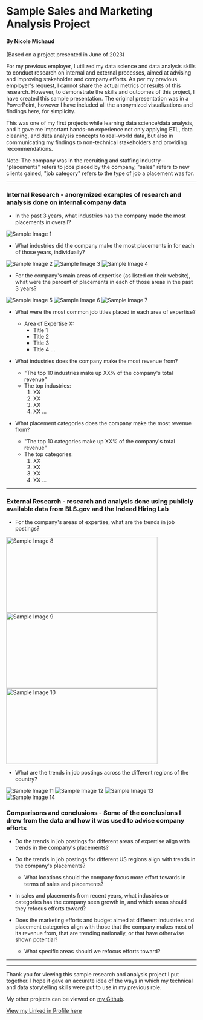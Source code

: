 # Sample Sales and Marketing Analysis Project
#### By Nicole Michaud

(Based on a project presented in June of 2023)

For my previous employer, I utilized my data science and data analysis skills to conduct research on internal and external processes, aimed at advising and improving stakeholder and company efforts.
As per my previous employer's request, I cannot share the actual metrics or results of this research.
However, to demonstrate the skills and outcomes of this project, I have created this sample presentation.
The original presentation was in a PowerPoint, however I have included all the anonymized visualizations and findings here, for simplicity.

This was one of my first projects while learning data science/data analysis, and it gave me important hands-on experience not only applying ETL, data cleaning, and data analysis concepts to real-world data, but also in communicating my findings to non-technical stakeholders and providing recommendations.

Note: The company was in the recruiting and staffing industry-- "placements" refers to jobs placed by the company, "sales" refers to new clients gained, "job category" refers to the type of job a placement was for.

___________


### Internal Research - anonymized examples of research and analysis done on internal company data

- In the past 3 years, what industries has the company made the most placements in overall?

<img src="images/ind_plcmnts.png" alt="Sample Image 1">

- What industries did the company make the most placements in for each of those years, individually?

<img src="images/ind_plcmnts1.png" alt="Sample Image 2">

<img src="images/ind_plcmts2.png" alt="Sample Image 3">

<img src="images/ind_plcmnts3.png" alt="Sample Image 4">


- For the company's main areas of expertise (as listed on their website), what were the percent of placements in each of those areas in the past 3 years?

<img src="images/aofe_plcmnts1.png" alt="Sample Image 5">

<img src="images/aofe_plcmnts2.png" alt="Sample Image 6">

<img src="images/aofe_plcmnts3.png" alt="Sample Image 7">


- What were the most common job titles placed in each area of expertise?
	- Area of Expertise X: 
		- Title 1
		- Title 2
		- Title 3
		- Title 4
		...

- What industries does the company make the most revenue from?
	- "The top 10 industries make up XX% of the company's total revenue"
	- The top industries:
		1. XX
		2. XX
		3. XX
		4. XX
		...

- What placement categories does the company make the most revenue from?
	- "The top 10 categories make up XX% of the company's total revenue"
	- The top categories:
		1. XX
		2. XX
		3. XX
		4. XX
		...

___________



### External Research - research and analysis done using publicly available data from BLS.gov and the Indeed Hiring Lab

- For the company's areas of expertise, what are the trends in job postings?

<img src="images/2021jobpostings.png" alt="Sample Image 8" width="400" height="200">

<img src="images/2022jobpostings.png" alt="Sample Image 9" width="400" height="200">

<img src="images/2023jobpostings.png" alt="Sample Image 10" width="400" height="200">

- What are the trends in job postings across the different regions of the country?

<img src="images/AllRegions2021.png" alt="Sample Image 11">

<img src="images/AllRegions2022.png" alt="Sample Image 12">

<img src="images/AllRegions2023.png" alt="Sample Image 13">

<img src="images/AllRegionsAllMonths.png" alt="Sample Image 14">

<br>	

### Comparisons and conclusions - Some of the conclusions I drew from the data and how it was used to advise company efforts

- Do the trends in job postings for different areas of expertise align with trends in the company's placements?

- Do the trends in job postings for different US regions align with trends in the company's placements?
	
	- What locations should the company focus more effort towards in terms of sales and placements?

- In sales and placements from recent years, what industries or categories has the company seen growth in, and which areas should they refocus efforts toward?

- Does the marketing efforts and budget aimed at different industries and placement categories align with those that the company makes most of its revenue from, that are trending nationally, or that have otherwise shown potential?
	
	- What specific areas should we refocus efforts toward?
	
	
________
______


Thank you for viewing this sample research and analysis project I put together. I hope it gave an accurate idea of the ways in which my technical and data storytelling skills were put to use in my previous role.

My other projects can be viewed on <a href="https://github.com/nicolemichaud03">my Github</a>.

<a href="https://linkedin.com/in/nicole-michaud2">View my Linked in Profile here</a>

